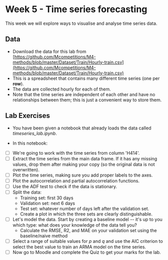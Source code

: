 # Week 5 - Time series forecasting

This week we will explore ways to visualise and analyse time series data.

## Data

* Download the data for this lab from [https://github.com/Mcompetitions/M4-methods/blob/master/Dataset/Train/Hourly-train.csv](https://github.com/Mcompetitions/M4-methods/blob/master/Dataset/Train/Hourly-train.csv)
* This is a spreadsheet that contains many different time series (one per **row**).
* The data are collected hourly for each of them.
* Note that the time series are independent of each other and have no relationships between them; this is just a convenient way to store them.

## Lab Exercises
    
* You have been given a notebook that already loads the data called _timeseries_lab.ipynb_.
		
* In this notebook:

- [ ] We're going to work with the time series from column 'H414'.
- [ ] Extract the time series from the main data frame. If it has any missing values, drop them after making your copy (so the original data is not overwritten).
- [ ] Plot the time series, making sure you add proper labels to the axes.
- [ ] Plot the autocorrelation and partial autocorrelation functions.
- [ ] Use the ADF test to check if the data is stationary.
- [ ] Split the data:
    * Training set: first 30 days
    * Validation set: next 6 days
    * Test set: whatever number of days left after the validation set.
    * Create a plot in which the three sets are clearly distinguishable.
- [ ] Let's model the data. Start by creating a baseline model -- it's up to you which type: what does your knowledge of the data tell you?
    * Calculate the RMSE, R2, and MAE on your validation set using the baseline/naive method
- [ ] Select a range of suitable values for $p$ and $q$ and use the AIC criterion to select the best value to train an ARMA model on the time series.
- [ ] Now go to Moodle and complete the Quiz to get your marks for the lab.
